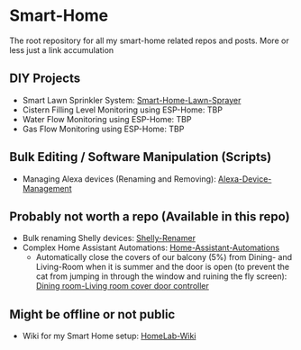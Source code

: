 # Smart-Home
The root repository for all my smart-home related repos and posts. More or less just a link accumulation

## DIY Projects

- Smart Lawn Sprinkler System: [Smart-Home-Lawn-Sprayer](https://github.com/Pytonballoon810/Smart-Home-Lawn-Sprayer)  
- Cistern Filling Level Monitoring using ESP-Home: TBP
- Water Flow Monitoring using ESP-Home: TBP
- Gas Flow Monitoring using ESP-Home: TBP


## Bulk Editing / Software Manipulation (Scripts)

- Managing Alexa devices (Renaming and Removing): [Alexa-Device-Management](https://github.com/Pytonballoon810/Alexa-Device-Management)  


## Probably not worth a repo (Available in this repo)

- Bulk renaming Shelly devices: [Shelly-Renamer](https://github.com/Pytonballoon810/Smart-Home/tree/main/Shelly-Renamer)  
- Complex Home Assistant Automations: [Home-Assistant-Automations]()  
    - Automatically close the covers of our balcony (5%) from Dining- and Living-Room when it is summer and the door is open (to prevent the cat from jumping in through the window and ruining the fly screen): [Dining room-Living room cover door controller]()

## Might be offline or not public

- Wiki for my Smart Home setup: [HomeLab-Wiki](https://github.com/Pytonballoon810/HomeLab-Wiki)  
